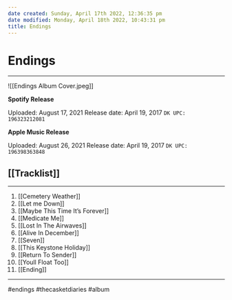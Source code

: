 ```yaml
---
date created: Sunday, April 17th 2022, 12:36:35 pm
date modified: Monday, April 18th 2022, 10:43:31 pm
title: Endings
---
```

# Endings
---


![[Endings Album Cover.jpeg]]

**Spotify Release**

Uploaded: August 17, 2021
Release date: April 19, 2017
`DK UPC: 196323212081`

**Apple Music Release**

Uploaded: August 26, 2021
Release date: April 19, 2017
`DK UPC: 196398363848`
## [[Tracklist]]

---


 1. [[Cemetery Weather]]
 2. [[Let me Down]]
 3. [[Maybe This Time It’s Forever]]
 4. [[Medicate Me]]
 5. [[Lost In The Airwaves]]
 6. [[Alive In December]]
 7. [[Seven]]
 8. [[This Keystone Holiday]]
 9. [[Return To Sender]]
10. [[Youll Float Too]]
11. [[Ending]]

---


#endings #thecasketdiaries  #album